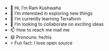 - 👋 Hi, I’m Ram Kushwaha
- 👀 I’m interested in exploring new things
- 🌱 I’m currently learning Terraform
- 💞️ I’m looking to collaborate on exciting ideas
- 📫 How to reach me mail me
- 😄 Pronouns: he/his
- ⚡ Fun fact: I love open source

<!---
ramkushwaha1/ramkushwaha1 is a ✨ special ✨ repository because its `README.md` (this file) appears on your GitHub profile.
You can click the Preview link to take a look at your changes.
--->
